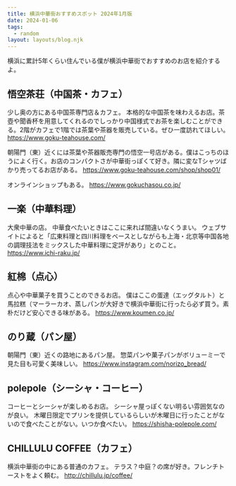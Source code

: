 ```yaml
---
title: 横浜中華街おすすめスポット 2024年1月版
date: 2024-01-06
tags:
  - random
layout: layouts/blog.njk
---
```


横浜に累計5年くらい住んでいる僕が横浜中華街でおすすめのお店を紹介するよ。

## 悟空茶荘（中国茶・カフェ）

少し奥の方にある中国茶専門店＆カフェ。
本格的な中国茶を味わえるお店。茶壺や聞香杯を用意してくれるのでしっかり中国様式でお茶を楽しむことができる。2階がカフェで1階では茶葉や茶器を販売している。ぜひ一度訪れてほしい。
https://www.goku-teahouse.com/

朝陽門（東）近くには茶葉や茶器販売専門の悟空一号店がある。僕はこっちのほうによく行く。お店のコンパクトさが中華街っぽくて好き。隣に変なTシャツばかり売ってるお店がある。
https://www.goku-teahouse.com/shop/shop01/

オンラインショップもある。
https://www.gokuchasou.co.jp/

## 一楽（中華料理）

大衆中華の店。
中華食べたいときはここに来れば間違いなくうまい。
ウェブサイトによると「広東料理と四川料理をベースとしながらも上海・北京等中国各地の調理技法をミックスした中華料理に定評があり」とのこと。
https://www.ichi-raku.jp/

## 紅棉（点心）

点心や中華菓子を買うことのできるお店。
僕はここの蛋達（エッグタルト）と馬拉糕（マーラーカオ、蒸しパンが大好きで横浜中華街に行ったら必ず買う。素朴だけど安心できる味がある。
https://www.koumen.co.jp/

## のり蔵（パン屋）

朝陽門（東）近くの路地にあるパン屋。
惣菜パンや菓子パンがボリューミーで見た目も可愛く美味しい。
https://www.instagram.com/norizo_bread/

## polepole（シーシャ・コーヒー）

コーヒーとシーシャが楽しめるお店。
シーシャ屋っぽくない明るい雰囲気なのが良い。
木曜日限定でプリンを提供しているらしいが木曜日に行ったことがないので食べたことがない。いつか食べたい。
https://shisha-polepole.com/

## CHILLULU COFFEE（カフェ）

横浜中華街の中にある普通のカフェ。
テラス？中庭？の席が好き。フレンチトーストをよく頼む。
http://chillulu.jp/coffee/
